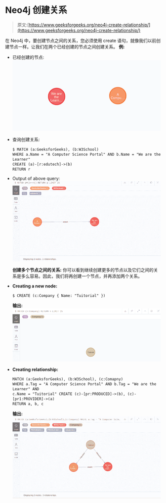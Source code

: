 # Neo4j 创建关系

> 原文:[https://www.geeksforgeeks.org/neo4j-create-relationship/](https://www.geeksforgeeks.org/neo4j-create-relationship/)

在 Neo4j 中，要创建节点之间的关系，您必须使用 create 语句，就像我们以前创建节点一样。让我们在两个已经创建的节点之间创建关系。
**例:**

*   已经创建的节点:![](img/6945c78c5e0e7c2a2e2880a37ba49bcf.png)
*   查询创建关系:

    ```
    $ MATCH (a:GeeksforGeeks), (b:W3School)
    WHERE a.Name = "A Computer Science Portal" AND b.Name = "We are the Learner"
    CREATE (a)-[r:edutech]->(b)
    RETURN r
    ```

*   Output of above query:
    ![](img/1e844b3b1ea4535a7a5df3aa602871f3.png)

    **创建多个节点之间的关系:**
    你可以看到继续创建更多的节点以及它们之间的关系是多么容易。因此，我们将再创建一个节点，并再添加两个关系。

*   **Creating a new node:**

    ```
    $ CREATE (c:Company { Name: "Tuitorial" })
    ```

    **输出:**
    ![](img/ceb4e3d2e9710e0ff0595a3bca4cb20e.png)

*   **Creating relationship:**

    ```
    MATCH (a:GeeksforGeeks), (b:W3School), (c:Comapny)
    WHERE a.Tag = "A Computer Science Portal" AND b.Tag = "We are the Learner" AND 
    c.Name = "Tuitorial" CREATE (c)-[pr:PRODUCED]->(b), (c)-[pr1:PROVIDER]->(a)
    RETURN a, b, c
    ```

    **输出:**
    ![](img/903d184b45a742c802e108963de7efca.png)